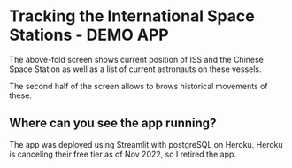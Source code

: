 # Tracking the International Space Stations - DEMO APP


The above-fold screen shows current position of ISS and the Chinese Space Station as well as a list of current astronauts on these vessels.

The second half of the screen allows to brows historical movements of these.

## Where can you see the app running?

The app was deployed using Streamlit with postgreSQL on Heroku. Heroku is canceling their free tier as of Nov 2022, so I retired the app.
